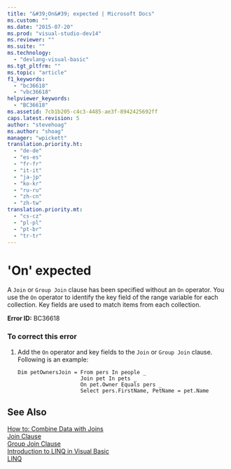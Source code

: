 ```yaml
---
title: "&#39;On&#39; expected | Microsoft Docs"
ms.custom: ""
ms.date: "2015-07-20"
ms.prod: "visual-studio-dev14"
ms.reviewer: ""
ms.suite: ""
ms.technology: 
  - "devlang-visual-basic"
ms.tgt_pltfrm: ""
ms.topic: "article"
f1_keywords: 
  - "bc36618"
  - "vbc36618"
helpviewer_keywords: 
  - "BC36618"
ms.assetid: 7cb1b205-c4c3-4485-ae3f-8942425692ff
caps.latest.revision: 5
author: "stevehoag"
ms.author: "shoag"
manager: "wpickett"
translation.priority.ht: 
  - "de-de"
  - "es-es"
  - "fr-fr"
  - "it-it"
  - "ja-jp"
  - "ko-kr"
  - "ru-ru"
  - "zh-cn"
  - "zh-tw"
translation.priority.mt: 
  - "cs-cz"
  - "pl-pl"
  - "pt-br"
  - "tr-tr"
---
```

# &#39;On&#39; expected
A `Join` or `Group Join` clause has been specified without an `On` operator. You use the `On` operator to identify the key field of the range variable for each collection. Key fields are used to match items from each collection.  
  
 **Error ID:** BC36618  
  
### To correct this error  
  
1.  Add the `On` operator and key fields to the `Join` or `Group Join` clause. Following is an example:  
  
    ```vb#  
    Dim petOwnersJoin = From pers In people _  
                        Join pet In pets _  
                        On pet.Owner Equals pers _  
                        Select pers.FirstName, PetName = pet.Name  
    ```  
  
## See Also  
 [How to: Combine Data with Joins](../../visual-basic/programming-guide/language-features/linq/how-to-combine-data-with-linq-by-using-joins.md)   
 [Join Clause](../../visual-basic/language-reference/queries/join-clause.md)   
 [Group Join Clause](../../visual-basic/language-reference/queries/group-join-clause.md)   
 [Introduction to LINQ in Visual Basic](../../visual-basic/programming-guide/language-features/linq/introduction-to-linq.md)   
 [LINQ](../../visual-basic/programming-guide/language-features/linq/index.md)